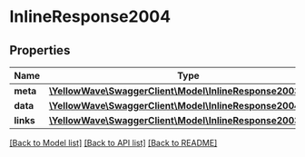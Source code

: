 # InlineResponse2004

## Properties
Name | Type | Description | Notes
------------ | ------------- | ------------- | -------------
**meta** | [**\YellowWave\SwaggerClient\Model\InlineResponse2003Meta**](InlineResponse2003Meta.md) |  | [optional] 
**data** | [**\YellowWave\SwaggerClient\Model\InlineResponse2004Data[]**](InlineResponse2004Data.md) |  | [optional] 
**links** | [**\YellowWave\SwaggerClient\Model\InlineResponse2003Links**](InlineResponse2003Links.md) |  | [optional] 

[[Back to Model list]](../../README.md#documentation-for-models) [[Back to API list]](../../README.md#documentation-for-api-endpoints) [[Back to README]](../../README.md)

